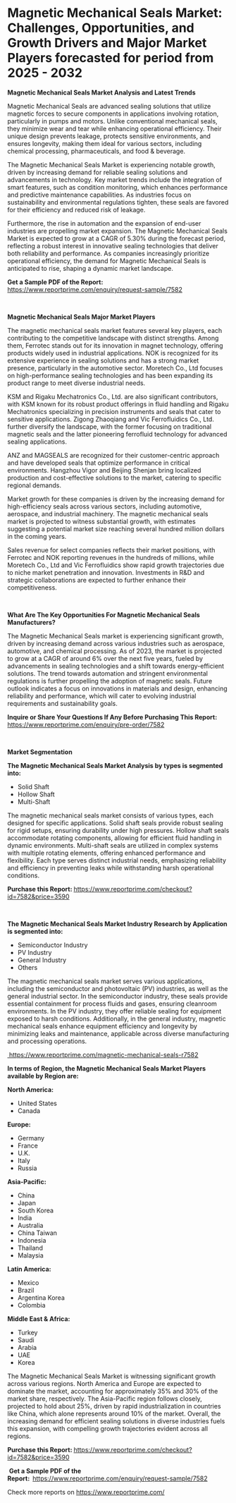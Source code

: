 <p><h1>Magnetic Mechanical Seals Market: Challenges, Opportunities, and Growth Drivers and Major Market Players forecasted for period from 2025 - 2032</h1></p><p><strong>Magnetic Mechanical Seals Market Analysis and Latest Trends</strong></p>
<p><p>Magnetic Mechanical Seals are advanced sealing solutions that utilize magnetic forces to secure components in applications involving rotation, particularly in pumps and motors. Unlike conventional mechanical seals, they minimize wear and tear while enhancing operational efficiency. Their unique design prevents leakage, protects sensitive environments, and ensures longevity, making them ideal for various sectors, including chemical processing, pharmaceuticals, and food & beverage.</p><p>The Magnetic Mechanical Seals Market is experiencing notable growth, driven by increasing demand for reliable sealing solutions and advancements in technology. Key market trends include the integration of smart features, such as condition monitoring, which enhances performance and predictive maintenance capabilities. As industries focus on sustainability and environmental regulations tighten, these seals are favored for their efficiency and reduced risk of leakage.</p><p>Furthermore, the rise in automation and the expansion of end-user industries are propelling market expansion. The Magnetic Mechanical Seals Market is expected to grow at a CAGR of 5.30% during the forecast period, reflecting a robust interest in innovative sealing technologies that deliver both reliability and performance. As companies increasingly prioritize operational efficiency, the demand for Magnetic Mechanical Seals is anticipated to rise, shaping a dynamic market landscape.</p></p>
<p><strong>Get a Sample PDF of the Report:&nbsp;</strong> <a href="https://www.reportprime.com/enquiry/request-sample/7582?utm_campaign=2893&utm_medium=2&utm_source=Github&utm_content=ia&utm_term=19032025&utm_id=magnetic-mechanical-seals">https://www.reportprime.com/enquiry/request-sample/7582</a></p>
<p>&nbsp;</p>
<p><strong>Magnetic Mechanical Seals Major Market Players</strong></p>
<p><p>The magnetic mechanical seals market features several key players, each contributing to the competitive landscape with distinct strengths. Among them, Ferrotec stands out for its innovation in magnet technology, offering products widely used in industrial applications. NOK is recognized for its extensive experience in sealing solutions and has a strong market presence, particularly in the automotive sector. Moretech Co., Ltd focuses on high-performance sealing technologies and has been expanding its product range to meet diverse industrial needs.</p><p>KSM and Rigaku Mechatronics Co., Ltd. are also significant contributors, with KSM known for its robust product offerings in fluid handling and Rigaku Mechatronics specializing in precision instruments and seals that cater to sensitive applications. Zigong Zhaoqiang and Vic Ferrofluidics Co., Ltd. further diversify the landscape, with the former focusing on traditional magnetic seals and the latter pioneering ferrofluid technology for advanced sealing applications.</p><p>ANZ and MAGSEALS are recognized for their customer-centric approach and have developed seals that optimize performance in critical environments. Hangzhou Vigor and Beijing Shenjan bring localized production and cost-effective solutions to the market, catering to specific regional demands.</p><p>Market growth for these companies is driven by the increasing demand for high-efficiency seals across various sectors, including automotive, aerospace, and industrial machinery. The magnetic mechanical seals market is projected to witness substantial growth, with estimates suggesting a potential market size reaching several hundred million dollars in the coming years. </p><p>Sales revenue for select companies reflects their market positions, with Ferrotec and NOK reporting revenues in the hundreds of millions, while Moretech Co., Ltd and Vic Ferrofluidics show rapid growth trajectories due to niche market penetration and innovation. Investments in R&D and strategic collaborations are expected to further enhance their competitiveness.</p></p>
<p>&nbsp;</p>
<p><strong>What Are The Key Opportunities For Magnetic Mechanical Seals Manufacturers?</strong></p>
<p><p>The Magnetic Mechanical Seals market is experiencing significant growth, driven by increasing demand across various industries such as aerospace, automotive, and chemical processing. As of 2023, the market is projected to grow at a CAGR of around 6% over the next five years, fueled by advancements in sealing technologies and a shift towards energy-efficient solutions. The trend towards automation and stringent environmental regulations is further propelling the adoption of magnetic seals. Future outlook indicates a focus on innovations in materials and design, enhancing reliability and performance, which will cater to evolving industrial requirements and sustainability goals.</p></p>
<p><strong>Inquire or Share Your Questions If Any Before Purchasing This Report:</strong> <a href="https://www.reportprime.com/enquiry/pre-order/7582?utm_campaign=2893&utm_medium=2&utm_source=Github&utm_content=ia&utm_term=19032025&utm_id=magnetic-mechanical-seals">https://www.reportprime.com/enquiry/pre-order/7582</a></p>
<p>&nbsp;</p>
<p><strong>Market Segmentation</strong></p>
<p><strong>The Magnetic Mechanical Seals Market Analysis by types is segmented into:</strong></p>
<p><ul><li>Solid Shaft</li><li>Hollow Shaft</li><li>Multi-Shaft</li></ul></p>
<p><p>The magnetic mechanical seals market consists of various types, each designed for specific applications. Solid shaft seals provide robust sealing for rigid setups, ensuring durability under high pressures. Hollow shaft seals accommodate rotating components, allowing for efficient fluid handling in dynamic environments. Multi-shaft seals are utilized in complex systems with multiple rotating elements, offering enhanced performance and flexibility. Each type serves distinct industrial needs, emphasizing reliability and efficiency in preventing leaks while withstanding harsh operational conditions.</p></p>
<p><strong>Purchase this Report:&nbsp;</strong><a href="https://www.reportprime.com/checkout?id=7582&price=3590&utm_campaign=2893&utm_medium=2&utm_source=Github&utm_content=ia&utm_term=19032025&utm_id=magnetic-mechanical-seals">https://www.reportprime.com/checkout?id=7582&price=3590</a></p>
<p>&nbsp;</p>
<p><strong>The Magnetic Mechanical Seals Market Industry Research by Application is segmented into:</strong></p>
<p><ul><li>Semiconductor Industry</li><li>PV Industry</li><li>General Industry</li><li>Others</li></ul></p>
<p><p>The magnetic mechanical seals market serves various applications, including the semiconductor and photovoltaic (PV) industries, as well as the general industrial sector. In the semiconductor industry, these seals provide essential containment for process fluids and gases, ensuring cleanroom environments. In the PV industry, they offer reliable sealing for equipment exposed to harsh conditions. Additionally, in the general industry, magnetic mechanical seals enhance equipment efficiency and longevity by minimizing leaks and maintenance, applicable across diverse manufacturing and processing operations.</p></p>
<p><a href="https://www.reportprime.com/magnetic-mechanical-seals-r7582?utm_campaign=2893&utm_medium=2&utm_source=Github&utm_content=ia&utm_term=19032025&utm_id=magnetic-mechanical-seals">&nbsp;https://www.reportprime.com/magnetic-mechanical-seals-r7582</a></p>
<p><strong>In terms of Region, the Magnetic Mechanical Seals Market Players available by Region are:</strong></p>
<p>
    <p> <strong> North America: </strong>
        <ul>
            <li>United States</li>
            <li>Canada</li>
        </ul>
        </p> 
    <p> <strong> Europe: </strong>
        <ul>
            <li>Germany</li>
            <li>France</li>
            <li>U.K.</li>
            <li>Italy</li>
            <li>Russia</li>
        </ul>
        </p> 
    <p> <strong> Asia-Pacific: </strong>
        <ul>
            <li>China</li>
            <li>Japan</li>
            <li>South Korea</li>
            <li>India</li>
            <li>Australia</li>
            <li>China Taiwan</li>
            <li>Indonesia</li>
            <li>Thailand</li>
            <li>Malaysia</li>
        </ul>
        </p> 
    <p> <strong> Latin America: </strong>
        <ul>
            <li>Mexico</li>
            <li>Brazil</li>
            <li>Argentina Korea</li>
            <li>Colombia</li>
        </ul>
        </p> 
    <p> <strong> Middle East & Africa: </strong>
        <ul>
            <li>Turkey</li>
            <li>Saudi</li>
            <li>Arabia</li>
            <li>UAE</li>
            <li>Korea</li>
        </ul>
    </p>
    </p>
<p><p>The Magnetic Mechanical Seals Market is witnessing significant growth across various regions. North America and Europe are expected to dominate the market, accounting for approximately 35% and 30% of the market share, respectively. The Asia-Pacific region follows closely, projected to hold about 25%, driven by rapid industrialization in countries like China, which alone represents around 10% of the market. Overall, the increasing demand for efficient sealing solutions in diverse industries fuels this expansion, with compelling growth trajectories evident across all regions.</p></p>
<p><strong>Purchase this Report: </strong><a href="https://www.reportprime.com/checkout?id=7582&price=3590&utm_campaign=2893&utm_medium=2&utm_source=Github&utm_content=ia&utm_term=19032025&utm_id=magnetic-mechanical-seals">https://www.reportprime.com/checkout?id=7582&price=3590</a></p>
<p>&nbsp;<strong>Get a Sample PDF of the Report:&nbsp;&nbsp;</strong><a href="https://www.reportprime.com/enquiry/request-sample/7582?utm_campaign=2893&utm_medium=2&utm_source=Github&utm_content=ia&utm_term=19032025&utm_id=magnetic-mechanical-seals">https://www.reportprime.com/enquiry/request-sample/7582</a></p>
<p><strong></strong></p>
<p>Check more reports on <a href="https://www.reportprime.com/?utm_campaign=2893&utm_medium=2&utm_source=Github&utm_content=ia&utm_term=19032025&utm_id=magnetic-mechanical-seals">https://www.reportprime.com/</a></p>